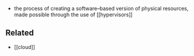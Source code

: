 - the process of creating a software–based version of physical resources, made possible through the use of [[hypervisors]]

## Related
- [[cloud]]